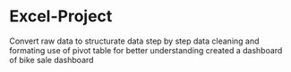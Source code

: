 # Excel-Project
Convert raw data to structurate data
step by step data cleaning and formating
use of pivot table for better understanding
created a dashboard of bike sale dashboard
